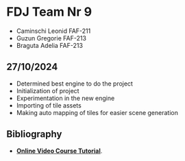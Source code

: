 # FDJ Team Nr 9
* Caminschi Leonid FAF-211
* Guzun Gregorie FAF-213
* Braguta Adelia FAF-213

## 27/10/2024
* Determined best engine to do the project
* Initialization of project
* Experimentation in the new engine
* Importing of tile assets
* Making auto mapping of tiles for easier scene generation 

## Bibliography
* **[Online Video Course Tutorial](https://www.youtube.com/watch?v=tR_8Ch9aZ_Q&list=PLPuNhh82sRgk7S85quXb2_XI8b_jbmruB)**.
